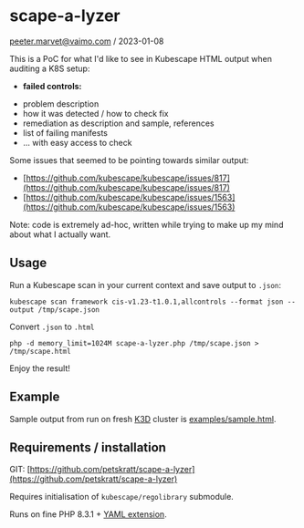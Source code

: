 # scape-a-lyzer
peeter.marvet@vaimo.com / 2023-01-08

This is a PoC for what I'd like to see in Kubescape HTML output when auditing a K8S setup:

* **failed controls:**
- problem description
- how it was detected / how to check fix
- remediation as description and sample, references
- list of failing manifests
- ... with easy access to check

Some issues that seemed to be pointing towards similar output:
* [https://github.com/kubescape/kubescape/issues/817](https://github.com/kubescape/kubescape/issues/817)
* [https://github.com/kubescape/kubescape/issues/1563](https://github.com/kubescape/kubescape/issues/1563)


Note: code is extremely ad-hoc, written while trying to make up my mind about what I actually want.

## Usage

Run a Kubescape scan in your current context and save output to `.json`:

```
kubescape scan framework cis-v1.23-t1.0.1,allcontrols --format json --output /tmp/scape.json
```

Convert `.json` to `.html`

```
php -d memory_limit=1024M scape-a-lyzer.php /tmp/scape.json > /tmp/scape.html
```

Enjoy the result!

## Example

Sample output from run on fresh [K3D](https://github.com/k3d-io/k3d]) cluster is [examples/sample.html](examples/sample.html).

## Requirements / installation

GIT: [https://github.com/petskratt/scape-a-lyzer](https://github.com/petskratt/scape-a-lyzer)

Requires initialisation of `kubescape/regolibrary` submodule.

Runs on fine PHP 8.3.1 + [YAML extension](https://www.php.net/manual/en/book.yaml.php).